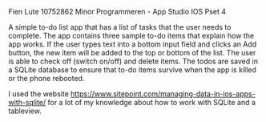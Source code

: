 Fien Lute
10752862
Minor Programmeren - App Studio IOS
Pset 4

A simple to-do list app that has a list of tasks that the user needs to complete. The app contains three sample to-do items that explain how the app works. If the user types text into a bottom input field and clicks an Add button, the new item will be added to the top or bottom of the list. The user is able to check off (switch on/off) and delete items. 
The todos are  saved in a SQLite database to ensure that to-do items survive when the app is killed or the phone rebooted.

I used the website https://www.sitepoint.com/managing-data-in-ios-apps-with-sqlite/ for a lot of my knowledge about how to work with SQLite and a tableview. 
